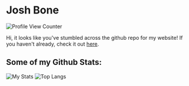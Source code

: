 # Josh Bone
![Profile View Counter](https://komarev.com/ghpvc/?username=josh-bone)

Hi, it looks like you've stumbled across the github repo for my website! If you haven't already, check it out [here](https://josh-bone.github.io/).

## Some of my Github Stats:

![My Stats](https://github-readme-stats.vercel.app/api?username=josh-bone&show_icons=true)
![Top Langs](https://github-readme-stats.vercel.app/api/top-langs/?username=josh-bone&theme=blue-green)

